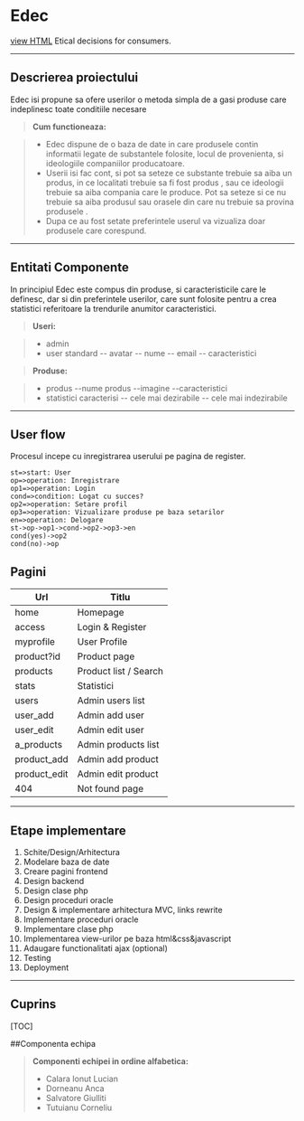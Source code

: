Edec
===================
[view HTML](https://github.com/hoenirvili/EDeC/blob/master/Project%20Architecture.html)
Etical decisions for consumers.

----------


Descrierea proiectului
-------------

Edec isi propune sa ofere userilor o metoda simpla de a gasi produse care indeplinesc toate conditiile necesare

> **Cum functioneaza:**

> - Edec dispune de o baza de date in care produsele contin informatii legate de substantele folosite, locul de provenienta, si ideologiile companiilor producatoare.
> - Userii isi fac cont, si pot sa seteze ce substante trebuie sa aiba un produs, in ce localitati trebuie sa fi fost produs , sau ce ideologii trebuie sa aiba compania care le produce. Pot sa seteze si ce nu trebuie sa aiba produsul sau orasele din care nu trebuie sa provina produsele . 
> - Dupa ce au fost setate preferintele userul va vizualiza doar produsele care corespund. 

-----------------------------------------------------
Entitati Componente
-------------------

In principiul Edec este compus din produse, si caracteristicile care le definesc, dar si din preferintele userilor, care sunt folosite pentru a crea statistici referitoare la trendurile anumitor caracteristici.


> **Useri:**

>- admin
>- user standard
>-- avatar
>-- nume
>-- email
>-- caracteristici

>**Produse:**

>- produs
>--nume produs
>--imagine
>--caracteristici
>- statistici caracterisi
>-- cele mai dezirabile
>-- cele mai indezirabile

----------------------------------
User flow
-----------------
Procesul incepe cu inregistrarea userului pe pagina de register.

```flow
st=>start: User
op=>operation: Inregistrare
op1=>operation: Login
cond=>condition: Logat cu succes?
op2=>operation: Setare profil
op3=>operation: Vizualizare produse pe baza setarilor
en=>operation: Delogare
st->op->op1->cond->op2->op3->en
cond(yes)->op2
cond(no)->op
```
Pagini
--------------
Url		    | Titlu
------------| ---
home        | Homepage
access      | Login & Register
myprofile   | User Profile
product?id  | Product page
products    | Product list / Search
stats       | Statistici
users       | Admin users list
user_add	| Admin add user
user_edit	| Admin edit user
a_products  | Admin products list
product_add | Admin add product
product_edit| Admin edit product
404			| Not found page


-------
Etape implementare
------------------------

1. Schite/Design/Arhitectura
2. Modelare baza de date
3. Creare pagini frontend
4. Design backend
5. Design clase php
6. Design proceduri oracle
7. Design & implementare arhitectura MVC, links rewrite
8. Implementare proceduri oracle
9. Implementare clase php
10. Implementarea view-urilor pe baza html&css&javascript
11. Adaugare functionalitati ajax (optional)
12. Testing
13. Deployment

----------------------
Cuprins
-----------------------

[TOC]


##Componenta echipa

> **Componenti echipei in ordine alfabetica:**
> 
>- Calara Ionut Lucian
>- Dorneanu Anca
>- Salvatore Giulliti
>- Tutuianu Corneliu